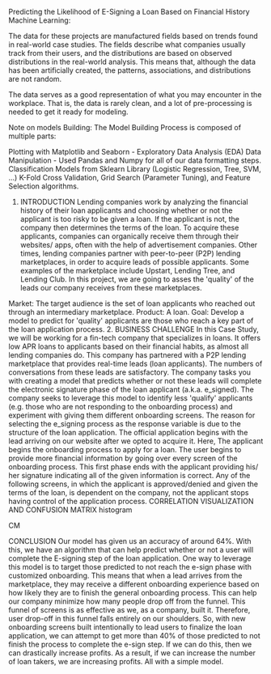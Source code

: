 Predicting the Likelihood of E-Signing a Loan Based on Financial History
Machine Learning:

The data for these projects are manufactured fields based on trends found in real-world case studies. The fields describe what companies usually track from their users, and the distributions are based on observed distributions in the real-world analysis. This means that, although the data has been artificially created, the patterns, associations, and distributions are not random.

The data serves as a good representation of what you may encounter in the workplace. That is, the data is rarely clean, and a lot of pre-processing is needed to get it ready for modeling.

Note on models Building:
The Model Building Process is composed of multiple parts:

Plotting with Matplotlib and Seaborn - Exploratory Data Analysis (EDA)
Data Manipulation - Used Pandas and Numpy for all of our data formatting steps.
Classification Models from Sklearn Library (Logistic Regression, Tree, SVM, ...)
K-Fold Cross Validation, Grid Search (Parameter Tuning), and Feature Selection algorithms.
1. INTRODUCTION
Lending companies work by analyzing the financial history of their loan applicants and choosing whether or not the applicant is too risky to be given a loan. If the applicant is not, the company then determines the terms of the loan. To acquire these applicants, companies can organically receive them through their websites/ apps, often with the help of advertisement companies. Other times, lending companies partner with peer-to-peer (P2P) lending marketplaces, in order to acquire leads of possible applicants. Some examples of the marketplace include Upstart, Lending Tree, and Lending Club. In this project, we are going to asses the 'quality' of the leads our company receives from these marketplaces.

Market: The target audience is the set of loan applicants who reached out through an intermediary marketplace.
Product: A loan.
Goal: Develop a model to predict for 'quality' applicants are those who reach a key part of the loan application process.
2. BUSINESS CHALLENGE
In this Case Study, we will be working for a fin-tech company that specializes in loans. It offers low APR loans to applicants based on their financial habits, as almost all lending companies do. This company has partnered with a P2P lending marketplace that provides real-time leads (loan applicants). The numbers of conversations from these leads are satisfactory.
The company tasks you with creating a model that predicts whether or not these leads will complete the electronic signature phase of the loan applicant (a.k.a. e_signed). The company seeks to leverage this model to identify less 'qualify' applicants (e.g. those who are not responding to the onboarding process) and experiment with giving them different onboarding screens.
The reason for selecting the e_signing process as the response variable is due to the structure of the loan application.
The official application begins with the lead arriving on our website after we opted to acquire it. Here, The applicant begins the onboarding process to apply for a loan. The user begins to provide more financial information by going over every screen of the onboarding process. This first phase ends with the applicant providing his/ her signature indicating all of the given information is correct.
Any of the following screens, in which the applicant is approved/denied and given the terms of the loan, is dependent on the company, not the applicant stops having control of the application process.
CORRELATION VISUALIZATION AND CONFUSION MATRIX
histogram

CM

CONCLUSION
Our model has given us an accuracy of around 64%. With this, we have an algorithm that can help predict whether or not a user will complete the E-signing step of the loan application. One way to leverage this model is to target those predicted to not reach the e-sign phase with customized onboarding. This means that when a lead arrives from the marketplace, they may receive a different onboarding experience based on how likely they are to finish the general onboarding process. This can help our company minimize how many people drop off from the funnel. This funnel of screens is as effective as we, as a company, built it. Therefore, user drop-off in this funnel falls entirely on our shoulders. So, with new onboarding screens built intentionally to lead users to finalize the loan application, we can attempt to get more than 40% of those predicted to not finish the process to complete the e-sign step. If we can do this, then we can drastically increase profits. As a result, if we can increase the number of loan takers, we are increasing profits. All with a simple model.
